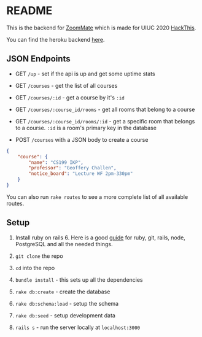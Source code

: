 # README

This is the backend for [ZoomMate](http://gifted-galileo-517037.netlify.app/) which is made for UIUC 2020 [HackThis](https://acm.illinois.edu/hackthis).

You can find the heroku backend [here](https://zmate.herokuapp.com/up).

## JSON Endpoints

* GET `/up` - set if the api is up and get some uptime stats

* GET `/courses` - get the list of all courses

* GET `/courses/:id` - get a course by it's `:id`

* GET `/courses/:course_id/rooms` - get all rooms that belong to a course

* GET `/courses/:course_id/rooms/:id` - get a specific room that belongs to a course. 
  `:id` is a room's primary key in the database
  
* POST `/courses` with a JSON body to create a course
```json
{
	"course": {
		"name": "CS199 IKP",
		"professor": "Geoffery Challen",
		"notice_board": "Lecture WF 2pm-330pm"
	}
}
```

You can also run `rake routes` to see a more complete list of all available routes.

## Setup

1. Install ruby on rails 6. Here is a good [guide](https://gorails.com/setup/ubuntu/18.04) for ruby, git, rails, node, PostgreSQL and all the needed things.

2. `git clone` the repo

3. `cd` into the repo

4. `bundle install` - this sets up all the dependencies

5. `rake db:create` - create the database

6. `rake db:schema:load` - setup the schema

7. `rake db:seed` - setup development data

8. `rails s` - run the server locally at `localhost:3000`



